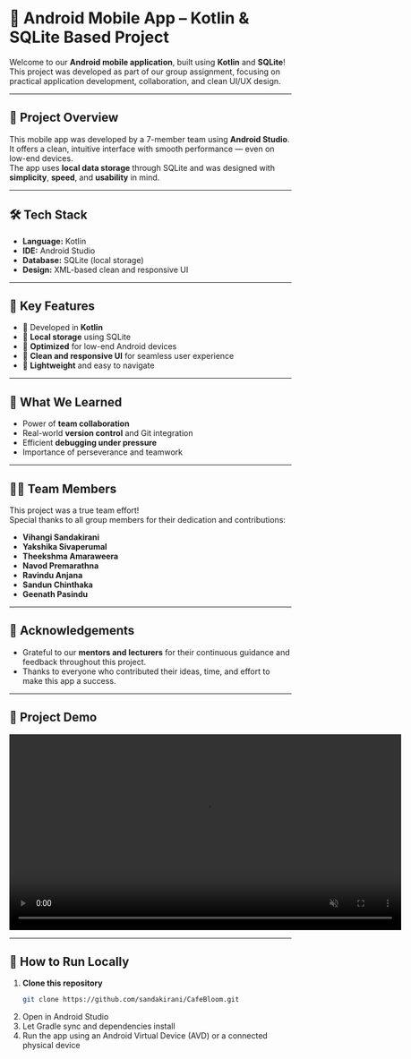 # 📱 Android Mobile App – Kotlin & SQLite Based Project

Welcome to our **Android mobile application**, built using **Kotlin** and **SQLite**!  
This project was developed as part of our group assignment, focusing on practical application development, collaboration, and clean UI/UX design.

---

## 🚀 Project Overview

This mobile app was developed by a 7-member team using **Android Studio**.  
It offers a clean, intuitive interface with smooth performance — even on low-end devices.  
The app uses **local data storage** through SQLite and was designed with **simplicity**, **speed**, and **usability** in mind.

---

## 🛠️ Tech Stack

- **Language:** Kotlin  
- **IDE:** Android Studio  
- **Database:** SQLite (local storage)  
- **Design:** XML-based clean and responsive UI

---

## 🎯 Key Features

- 🔹 Developed in **Kotlin**
- 🔹 **Local storage** using SQLite
- 🔹 **Optimized** for low-end Android devices
- 🔹 **Clean and responsive UI** for seamless user experience
- 🔹 **Lightweight** and easy to navigate

---

## 🧠 What We Learned

-  Power of **team collaboration**
-  Real-world **version control** and Git integration
-  Efficient **debugging under pressure**
-  Importance of perseverance and teamwork

---

## 👨‍💻 Team Members

This project was a true team effort!  
Special thanks to all group members for their dedication and contributions:

- **Vihangi Sandakirani**  
- **Yakshika Sivaperumal**  
- **Theekshma Amaraweera**
- **Navod Premarathna**
- **Ravindu Anjana**  
- **Sandun Chinthaka**  
- **Geenath Pasindu**

---

## 🙏 Acknowledgements

- Grateful to our **mentors and lecturers** for their continuous guidance and feedback throughout this project.
- Thanks to everyone who contributed their ideas, time, and effort to make this app a success.

---

## 🎥 Project Demo

<video src="https://github.com/user-attachments/assets/cde98b40-c069-4e60-b699-9a8f741bea26" controls width="700" autoplay muted loop></video>

---


## 📂 How to Run Locally

1. **Clone this repository**
   ```bash
   git clone https://github.com/sandakirani/CafeBloom.git
2. Open in Android Studio
3. Let Gradle sync and dependencies install
4. Run the app using an Android Virtual Device (AVD) or a connected physical device

